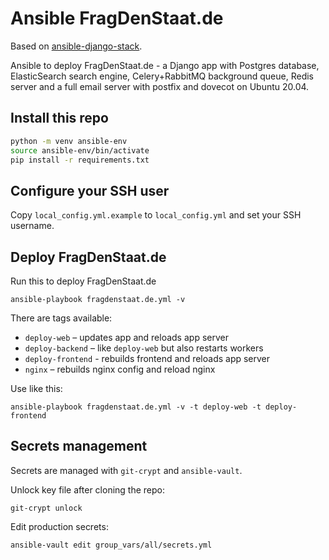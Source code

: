 # Ansible FragDenStaat.de

Based on [ansible-django-stack](https://github.com/jcalazan/ansible-django-stack).

Ansible to deploy FragDenStaat.de - a Django app with Postgres database, ElasticSearch search engine, Celery+RabbitMQ background queue, Redis server and a full email server with postfix and dovecot on Ubuntu 20.04.


## Install this repo

```bash
python -m venv ansible-env
source ansible-env/bin/activate
pip install -r requirements.txt
```

## Configure your SSH user

Copy `local_config.yml.example` to `local_config.yml` and set your SSH username.

## Deploy FragDenStaat.de

Run this to deploy FragDenStaat.de

    ansible-playbook fragdenstaat.de.yml -v

There are tags available:

- `deploy-web` – updates app and reloads app server
- `deploy-backend` – like `deploy-web` but also restarts workers
- `deploy-frontend` - rebuilds frontend and reloads app server
- `nginx` – rebuilds nginx config and reload nginx

Use like this:

```
ansible-playbook fragdenstaat.de.yml -v -t deploy-web -t deploy-frontend
```

## Secrets management

Secrets are managed with `git-crypt` and `ansible-vault`.

Unlock key file after cloning the repo:

```
git-crypt unlock
```

Edit production secrets:

```
ansible-vault edit group_vars/all/secrets.yml
```
